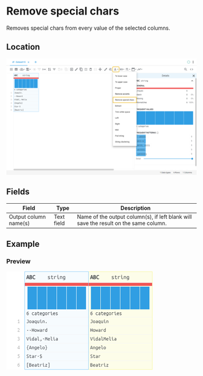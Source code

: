 # Remove special chars
Removes special chars from every value of the selected columns.
## Location
![Remove special chars on the interface](../../docs/screenshots/location/remove_special_chars.png)
## Fields
Field | Type | Description
----- | ---- | -----------
Output column name(s) | Text field | Name of the output column(s), if left blank will save the result on the same column.
## Example
### Preview
![Remove special chars example](../../docs/screenshots/table/remove_special_chars.png)